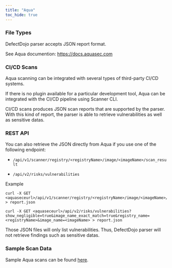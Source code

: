 ```yaml
---
title: "Aqua"
toc_hide: true
---
```


### File Types
DefectDojo parser accepts JSON report format.

See Aqua documention: https://docs.aquasec.com

### CI/CD Scans
Aqua scanning can be integrated with several types of third-party CI/CD systems. 

If there is no plugin available for a particular development tool, Aqua can be integrated with the CI/CD pipeline using Scanner CLI.

CI/CD scans produces JSON scan reports that are supported by the parser. With this kind of report, the parser is able to retrieve vulnerabilities as well as sensitive datas.

### REST API

You can also retrieve the JSON directly from Aqua if you use one of the following endpoint:

-	`/api/v1/scanner/registry/<registryName>/image/<imageName>/scan_result`

-	`/api/v2/risks/vulnerabilities`

Example
```
curl -X GET <aquaseceurl>/api/v1/scanner/registry/<registryName>/image/<imageName>/scan_result > report.json
```

```
curl -X GET <aquaseceurl>/api/v2/risks/vulnerabilities?show_negligible=true&image_name_exact_match=true&registry_name=<registryName>&image_name=<imageName> > report.json
```

Those JSON files will only list vulnerabilities. Thus, DefectDojo parser will not retrieve findings such as sensitive datas.

### Sample Scan Data
Sample Aqua scans can be found [here](https://github.com/DefectDojo/django-DefectDojo/tree/master/unittests/scans/aqua).
